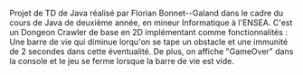 Projet de TD de Java réalisé par Florian Bonnet--Galand dans le cadre du cours de Java de deuxième année, en mineur Informatique à l'ENSEA.
C'est un Dongeon Crawler de base en 2D implémentant comme fonctionnalités : Une barre de vie qui diminue lorqu'on se tape un obstacle et une immunité de 2 secondes dans cette éventualité.
De plus, on affiche "GameOver" dans la console et le jeu se ferme lorsque la barre de vie est vide.
